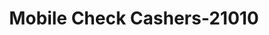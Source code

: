 ---
f_zip-code: 78368
f_state-code: TX
title: Mobile Check Cashers-21010
f_phone: 361-547-0046
f_city-only: Mathis
f_address: South Highway 359 Mathis
f_location-unique-id: '21010'
slug: mobile-check-cashers-21010
updated-on: '2024-05-30T13:46:58.046Z'
created-on: '2024-05-30T13:36:59.803Z'
published-on: '2024-05-30T13:54:32.469Z'
f_city-state: cms/city/mathis-tx.md
f_company: cms/company/mobile-check-cashers.md
f_state: cms/state/texas.md
layout: '[payday-loan].html'
tags: payday-loan
---